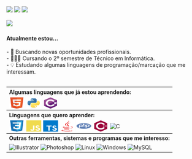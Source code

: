 
  <div>
    <a href="https://instagram.com/adrianspr_" target="_blank"><img src="https://img.shields.io/badge/-Instagram-%23E4405F?style=for-the-badge&logo=instagram&logoColor=white" target="_blank"></a>
    <a href = "mailto:adrianfariaspr@gmail.com"><img src="https://img.shields.io/badge/-Gmail-%23333?style=for-the-badge&logo=gmail&logoColor=white"target="_blank"></a>
    <a href="https://www.linkedin.com/in/adrianspr/" target="_blank"><img src="https://img.shields.io/badge/-LinkedIn-%230077B5?style=for-the-badge&logo=linkedin&logoColor=white" target="_blank"></a> 
  </div>

<br/>

  <div>
    <a href="https://github.com/adrianspr"></a>
    <img height="140em" src="https://github-readme-stats.vercel.app/api/top-langs/?username=adrianspr&layout=compact&langs_count=7&theme=dark&locale=pt-br"/>
   </div>  
   
#### Atualmente estou...
  
  <div>
    - 🔎 Buscando novas oportunidades profissionais.</br>
    - 👨🏻‍🎓 Cursando o 2º semestre de Técnico em Informática.</br>
    - 💡  Estudando algumas linguagens de programação/marcação que me interessam.
  </div>
  
  </br>
  
  <div>
    <table>
      <th align="left">Algumas linguagens que já estou aprendendo:</th>
        <tr>
          <td>  
            <img align="center" alt="HTML" height="30" width="40" src="https://raw.githubusercontent.com/devicons/devicon/master/icons/html5/html5-original.svg">
            <img align="center" alt="Python" height="30" width="40" src="https://raw.githubusercontent.com/devicons/devicon/master/icons/python/python-original.svg">
            <img align="center" alt="Csharp" height="30" width="40" src="https://raw.githubusercontent.com/devicons/devicon/master/icons/csharp/csharp-original.svg">
          </td>
        </tr> 
      <th align="left">Linguagens que quero aprender:</th>  
        <tr>
          <td>
            <img align="center" alt="CSS" height="30" width="40" src="https://raw.githubusercontent.com/devicons/devicon/master/icons/css3/css3-original.svg"/>
            <img align="center" alt="Js" height="30" width="40" src="https://raw.githubusercontent.com/devicons/devicon/master/icons/javascript/javascript-plain.svg"/>
            <img align="center" alt="Ts" height="30" width="40" src="https://raw.githubusercontent.com/devicons/devicon/master/icons/typescript/typescript-plain.svg"/>
            <img align="center" alt="Java" height="30" width="40" src="https://raw.githubusercontent.com/devicons/devicon/master/icons/java/java-plain.svg"/>
            <img align="center" alt="PHP" height="30" width="40" src="https://raw.githubusercontent.com/devicons/devicon/master/icons/php/php-plain.svg"/>
            <img align="center" alt="C++" height="30" width="40" src="https://raw.githubusercontent.com/devicons/devicon/master/icons/cplusplus/cplusplus-plain.svg"/>
            <img align="center" alt="C" height="30" width"40" src="https://cdn.jsdelivr.net/gh/devicons/devicon/icons/c/c-original.svg"/>
          </td>
       </tr>
      <th align="left">Outras ferramentas, sistemas e programas que me interesso:</th>
        <tr>
          <td>
            <img align="center" alt="Illustrator" height="30" width="40" src="https://cdn.jsdelivr.net/gh/devicons/devicon/icons/illustrator/illustrator-plain.svg"/>
            <img align="center" alt="Photoshop" height="30" width="40" src="https://cdn.jsdelivr.net/gh/devicons/devicon/icons/photoshop/photoshop-plain.svg"/>
            <img align="center" alt="Linux" height="30" width="40" src="https://cdn.jsdelivr.net/gh/devicons/devicon/icons/linux/linux-original.svg"/>
            <img align="center" alt="Windows" height="30" width="40"  src="https://cdn.jsdelivr.net/gh/devicons/devicon/icons/windows8/windows8-original.svg"/>
            <img align="center" alt="MySQL" height="30" width="40" src="https://cdn.jsdelivr.net/gh/devicons/devicon/icons/mysql/mysql-plain-wordmark.svg"/> 
        </td>
      </tr>
      
</table>
  

